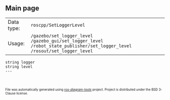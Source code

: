 <!--
File was automatically generated using 'ros-diagram-tools' project.
Project is distributed under the BSD 3-Clause license.
-->

## Main page

|     |     |
| --- | --- |
| Data type: | `roscpp/SetLoggerLevel` |
| Usage: | `/gazebo/set_logger_level /gazebo_gui/set_logger_level /robot_state_publisher/set_logger_level /rosout/set_logger_level` |

```
string logger
string level
---


```


</br>
<font size="1">
File was automatically generated using <a href="https://github.com/anetczuk/ros-diagram-tools"><i>ros-diagram-tools</i></a> project.
Project is distributed under the BSD 3-Clause license.
</font>
